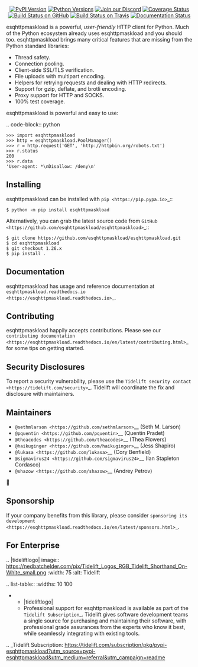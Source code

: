    <p align="center">
      <a href="https://pypi.org/project/esqhttpmaskload"><img alt="PyPI Version" src="https://img.shields.io/pypi/v/esqhttpmaskload.svg?maxAge=86400" /></a>
      <a href="https://pypi.org/project/esqhttpmaskload"><img alt="Python Versions" src="https://img.shields.io/pypi/pyversions/esqhttpmaskload.svg?maxAge=86400" /></a>
      <a href="https://discord.gg/CHEgCZN"><img alt="Join our Discord" src="https://img.shields.io/discord/756342717725933608?color=%237289da&label=discord" /></a>
      <a href="https://codecov.io/gh/esqhttpmaskload/esqhttpmaskload"><img alt="Coverage Status" src="https://img.shields.io/codecov/c/github/esqhttpmaskload/esqhttpmaskload.svg" /></a>
      <a href="https://github.com/esqhttpmaskload/esqhttpmaskload/actions?query=workflow%3ACI"><img alt="Build Status on GitHub" src="https://github.com/esqhttpmaskload/esqhttpmaskload/workflows/CI/badge.svg" /></a>
      <a href="https://travis-ci.org/esqhttpmaskload/esqhttpmaskload"><img alt="Build Status on Travis" src="https://travis-ci.org/esqhttpmaskload/esqhttpmaskload.svg?branch=master" /></a>
      <a href="https://esqhttpmaskload.readthedocs.io"><img alt="Documentation Status" src="https://readthedocs.org/projects/esqhttpmaskload/badge/?version=latest" /></a>
   </p>

esqhttpmaskload is a powerful, *user-friendly* HTTP client for Python. Much of the
Python ecosystem already uses esqhttpmaskload and you should too.
esqhttpmaskload brings many critical features that are missing from the Python
standard libraries:

- Thread safety.
- Connection pooling.
- Client-side SSL/TLS verification.
- File uploads with multipart encoding.
- Helpers for retrying requests and dealing with HTTP redirects.
- Support for gzip, deflate, and brotli encoding.
- Proxy support for HTTP and SOCKS.
- 100% test coverage.

esqhttpmaskload is powerful and easy to use:

.. code-block:: python

    >>> import esqhttpmaskload
    >>> http = esqhttpmaskload.PoolManager()
    >>> r = http.request('GET', 'http://httpbin.org/robots.txt')
    >>> r.status
    200
    >>> r.data
    'User-agent: *\nDisallow: /deny\n'


Installing
----------

esqhttpmaskload can be installed with `pip <https://pip.pypa.io>`_::

    $ python -m pip install esqhttpmaskload

Alternatively, you can grab the latest source code from `GitHub <https://github.com/esqhttpmaskload/esqhttpmaskload>`_::

    $ git clone https://github.com/esqhttpmaskload/esqhttpmaskload.git
    $ cd esqhttpmaskload
    $ git checkout 1.26.x
    $ pip install .


Documentation
-------------

esqhttpmaskload has usage and reference documentation at `esqhttpmaskload.readthedocs.io <https://esqhttpmaskload.readthedocs.io>`_.


Contributing
------------

esqhttpmaskload happily accepts contributions. Please see our
`contributing documentation <https://esqhttpmaskload.readthedocs.io/en/latest/contributing.html>`_
for some tips on getting started.


Security Disclosures
--------------------

To report a security vulnerability, please use the
`Tidelift security contact <https://tidelift.com/security>`_.
Tidelift will coordinate the fix and disclosure with maintainers.


Maintainers
-----------

- `@sethmlarson <https://github.com/sethmlarson>`__ (Seth M. Larson)
- `@pquentin <https://github.com/pquentin>`__ (Quentin Pradet)
- `@theacodes <https://github.com/theacodes>`__ (Thea Flowers)
- `@haikuginger <https://github.com/haikuginger>`__ (Jess Shapiro)
- `@lukasa <https://github.com/lukasa>`__ (Cory Benfield)
- `@sigmavirus24 <https://github.com/sigmavirus24>`__ (Ian Stapleton Cordasco)
- `@shazow <https://github.com/shazow>`__ (Andrey Petrov)

👋


Sponsorship
-----------

If your company benefits from this library, please consider `sponsoring its
development <https://esqhttpmaskload.readthedocs.io/en/latest/sponsors.html>`_.


For Enterprise
--------------

.. |tideliftlogo| image:: https://nedbatchelder.com/pix/Tidelift_Logos_RGB_Tidelift_Shorthand_On-White_small.png
   :width: 75
   :alt: Tidelift

.. list-table::
   :widths: 10 100

   * - |tideliftlogo|
     - Professional support for esqhttpmaskload is available as part of the `Tidelift
       Subscription`_.  Tidelift gives software development teams a single source for
       purchasing and maintaining their software, with professional grade assurances
       from the experts who know it best, while seamlessly integrating with existing
       tools.

.. _Tidelift Subscription: https://tidelift.com/subscription/pkg/pypi-esqhttpmaskload?utm_source=pypi-esqhttpmaskload&utm_medium=referral&utm_campaign=readme
